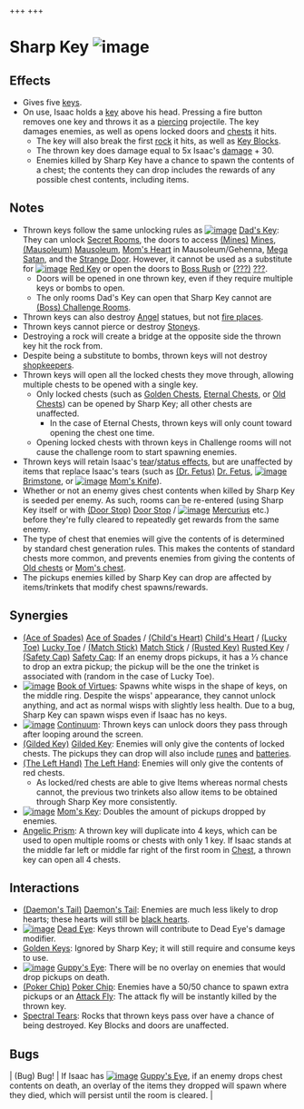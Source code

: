+++
+++

 # Sharp Key ![image](/image/Sharp_Key.png) 

Effects
---------


* Gives five [keys](/wiki/Keys "Keys").
* On use, Isaac holds a [key](/wiki/Key "Key") above his head. Pressing a fire button removes one key and throws it as a [piercing](/wiki/Tear_Effects#Effects "Tear Effects") projectile. The key damages enemies, as well as opens locked doors and [chests](/wiki/Chests "Chests") it hits.
	+ The key will also break the first [rock](/wiki/Rock "Rock") it hits, as well as [Key Blocks](/wiki/Blocks "Blocks").
	+ The thrown key does damage equal to 5x Isaac's [damage](/wiki/Damage "Damage") + 30.
	+ Enemies killed by Sharp Key have a chance to spawn the contents of a chest; the contents they can drop includes the rewards of any possible chest contents, including items.


Notes
-------


* Thrown keys follow the same unlocking rules as [![image](/image/Dad%27s_Key.png)](/wiki/Dad%27s_Key "Dad's Key") [Dad's Key](/wiki/Dad%27s_Key "Dad's Key"): They can unlock [Secret Rooms](/wiki/Secret_Room "Secret Room"), the doors to access [(Mines)](/wiki/Mines "Mines") [Mines](/wiki/Mines "Mines"), [(Mausoleum)](/wiki/Mausoleum "Mausoleum") [Mausoleum](/wiki/Mausoleum "Mausoleum"), [Mom's Heart](/wiki/Mom%27s_Heart "Mom's Heart") in Mausoleum/Gehenna, [Mega Satan](/wiki/Mega_Satan "Mega Satan"), and the [Strange Door](/wiki/A_Strange_Door "A Strange Door"). However, it cannot be used as a substitute for [![image](/image/Red_Key.png)](/wiki/Red_Key "Red Key") [Red Key](/wiki/Red_Key "Red Key") or open the doors to [Boss Rush](/wiki/Boss_Rush "Boss Rush") or [(???)](/wiki/%3F%3F%3F_(Floor) "???") [???](/wiki/%3F%3F%3F_(Floor) "??? (Floor)").
	+ Doors will be opened in one thrown key, even if they require multiple keys or bombs to open.
	+ The only rooms Dad's Key can open that Sharp Key cannot are [(Boss) Challenge Rooms](/wiki/Challenge_Room "Challenge Room").
* Thrown keys can also destroy [Angel](/wiki/Angel "Angel") statues, but not [fire places](/wiki/Fire_Places "Fire Places").
* Thrown keys cannot pierce or destroy [Stoneys](/wiki/Fatty#Stoney "Fatty").
* Destroying a rock will create a bridge at the opposite side the thrown key hit the rock from.
* Despite being a substitute to bombs, thrown keys will not destroy [shopkeepers](/wiki/Shopkeeper "Shopkeeper").
* Thrown keys will open all the locked chests they move through, allowing multiple chests to be opened with a single key.
	+ Only locked chests (such as [Golden Chests](/wiki/Chests#Golden_Chest "Chests"), [Eternal Chests](/wiki/Chests#Eternal_Chest "Chests"), or [Old Chests](/wiki/Chests#Old_Chest "Chests")) can be opened by Sharp Key; all other chests are unaffected.
		- In the case of Eternal Chests, thrown keys will only count toward opening the chest one time.
	+ Opening locked chests with thrown keys in Challenge rooms will not cause the challenge room to start spawning enemies.
* Thrown keys will retain Isaac's [tear](/wiki/Tear_effects "Tear effects")/[status effects](/wiki/Status_Effects "Status Effects"), but are unaffected by items that replace Isaac's tears (such as [(Dr. Fetus)](/wiki/Dr._Fetus "Dr. Fetus") [Dr. Fetus](/wiki/Dr._Fetus "Dr. Fetus"), [![image](/image/Brimstone.png)](/wiki/Brimstone "Brimstone") [Brimstone](/wiki/Brimstone "Brimstone"), or [![image](/image/Mom%27s_Knife.png)](/wiki/Mom%27s_Knife "Mom's Knife") [Mom's Knife](/wiki/Mom%27s_Knife "Mom's Knife")).
* Whether or not an enemy gives chest contents when killed by Sharp Key is seeded per enemy. As such, rooms can be re-entered (using Sharp Key itself or with [(Door Stop)](/wiki/Door_Stop "Door Stop") [Door Stop](/wiki/Door_Stop "Door Stop") / [![image](/image/Mercurius.png)](/wiki/Mercurius "Mercurius") [Mercurius](/wiki/Mercurius "Mercurius") etc.) before they're fully cleared to repeatedly get rewards from the same enemy.
* The type of chest that enemies will give the contents of is determined by standard chest generation rules. This makes the contents of standard chests more common, and prevents enemies from giving the contents of [Old chests](/wiki/Chests#Old_Chest "Chests") or [Mom's chest](/wiki/Chests#Mom.27s_Chest "Chests").
* The pickups enemies killed by Sharp Key can drop are affected by items/trinkets that modify chest spawns/rewards.


Synergies
-----------


* [(Ace of Spades)](/wiki/Ace_of_Spades "Ace of Spades") [Ace of Spades](/wiki/Ace_of_Spades "Ace of Spades") / [(Child's Heart)](/wiki/Child%27s_Heart "Child's Heart") [Child's Heart](/wiki/Child%27s_Heart "Child's Heart") / [(Lucky Toe)](/wiki/Lucky_Toe "Lucky Toe") [Lucky Toe](/wiki/Lucky_Toe "Lucky Toe") / [(Match Stick)](/wiki/Match_Stick "Match Stick") [Match Stick](/wiki/Match_Stick "Match Stick") / [(Rusted Key)](/wiki/Rusted_Key "Rusted Key") [Rusted Key](/wiki/Rusted_Key "Rusted Key") / [(Safety Cap)](/wiki/Safety_Cap "Safety Cap") [Safety Cap](/wiki/Safety_Cap "Safety Cap"): If an enemy drops pickups, it has a ⅓ chance to drop an extra pickup; the pickup will be the one the trinket is associated with (random in the case of Lucky Toe).
* [![image](/image/Book_of_Virtues.png)](/wiki/Book_of_Virtues "Book of Virtues") [Book of Virtues](/wiki/Book_of_Virtues "Book of Virtues"): Spawns white wisps in the shape of keys, on the middle ring. Despite the wisps' appearance, they cannot unlock anything, and act as normal wisps with slightly less health. Due to a bug, Sharp Key can spawn wisps even if Isaac has no keys.
* [![image](/image/Continuum.png)](/wiki/Continuum "Continuum") [Continuum](/wiki/Continuum "Continuum"): Thrown keys can unlock doors they pass through after looping around the screen.
* [(Gilded Key)](/wiki/Gilded_Key "Gilded Key") [Gilded Key](/wiki/Gilded_Key "Gilded Key"): Enemies will only give the contents of locked chests. The pickups they can drop will also include [runes](/wiki/Cards_and_Runes#Runes "Cards and Runes") and [batteries](/wiki/Batteries "Batteries").
* [(The Left Hand)](/wiki/The_Left_Hand "The Left Hand") [The Left Hand](/wiki/The_Left_Hand "The Left Hand"): Enemies will only give the contents of red chests.
	+ As locked/red chests are able to give Items whereas normal chests cannot, the previous two trinkets also allow items to be obtained through Sharp Key more consistently.
* [![image](/image/Mom%27s_Key.png)](/wiki/Mom%27s_Key "Mom's Key") [Mom's Key](/wiki/Mom%27s_Key "Mom's Key"): Doubles the amount of pickups dropped by enemies.
* [Angelic Prism](/wiki/Angelic_Prism "Angelic Prism"): A thrown key will duplicate into 4 keys, which can be used to open multiple rooms or chests with only 1 key. If Isaac stands at the middle far left or middle far right of the first room in [Chest](/wiki/Chest_(Floor) "Chest (Floor)"), a thrown key can open all 4 chests.


Interactions
--------------


* [(Daemon's Tail)](/wiki/Daemon%27s_Tail "Daemon's Tail") [Daemon's Tail](/wiki/Daemon%27s_Tail "Daemon's Tail"): Enemies are much less likely to drop hearts; these hearts will still be [black hearts](/wiki/Hearts "Hearts").
* [![image](/image/Dead_Eye.png)](/wiki/Dead_Eye "Dead Eye") [Dead Eye](/wiki/Dead_Eye "Dead Eye"): Keys thrown will contribute to Dead Eye's damage modifier.
* [Golden Keys](/wiki/Keys "Keys"): Ignored by Sharp Key; it will still require and consume keys to use.
* [![image](/image/Guppy%27s_Eye.png)](/wiki/Guppy%27s_Eye "Guppy's Eye") [Guppy's Eye](/wiki/Guppy%27s_Eye "Guppy's Eye"): There will be no overlay on enemies that would drop pickups on death.
* [(Poker Chip)](/wiki/Poker_Chip "Poker Chip") [Poker Chip](/wiki/Poker_Chip "Poker Chip"): Enemies have a 50/50 chance to spawn extra pickups or an [Attack Fly](/wiki/Fly#Attack_Fly "Fly"): The attack fly will be instantly killed by the thrown key.
* [Spectral Tears](/wiki/Tear_Effects#Spectral "Tear Effects"): Rocks that thrown keys pass over have a chance of being destroyed. Key Blocks and doors are unaffected.


Bugs
------




| (Bug) Bug!
 | If Isaac has [![image](/image/Guppy%27s_Eye.png)](/wiki/Guppy%27s_Eye "Guppy's Eye") [Guppy's Eye](/wiki/Guppy%27s_Eye "Guppy's Eye"), if an enemy drops chest contents on death, an overlay of the items they dropped will spawn where they died, which will persist until the room is cleared.
 |


